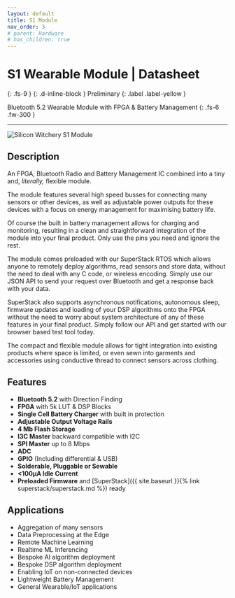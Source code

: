 ```yaml
---
layout: default
title: S1 Module
nav_order: 3
# parent: Hardware
# has_children: true
---
```


# S1 Wearable Module | **Datasheet**
{: .fs-9 }
{: .d-inline-block }
Preliminary
{: .label .label-yellow }

Bluetooth 5.2 Wearable Module with FPGA & Battery Management
{: .fs-6 .fw-300 }

---

![Silicon Witchery S1 Module]()

## Description 

An FPGA, Bluetooth Radio and Battery Management IC combined into a tiny and, *literally,* flexible module.

The module features several high speed busses for connecting many sensors or other devices, as well as adjustable power outputs for these devices with a focus on energy management for maximising battery life.

Of course the built in battery management allows for charging and monitoring, resulting in a clean and straightforward integration of the module into your final product. Only use the pins you need and ignore the rest.

The module comes preloaded with our SuperStack RTOS which allows anyone to remotely deploy algorithms, read sensors and store data, without the need to deal with any C code, or wireless encoding. Simply use our JSON API to send your request over Bluetooth and get a response back with your data.

SuperStack also supports asynchronous notifications, autonomous sleep, firmware updates and loading of your DSP algorithms onto the FPGA without the need to worry about system architecture of any of these features in your final product. Simply follow our API and get started with our browser based test tool today.

The compact and flexible module allows for tight integration into existing products where space is limited, or even sewn into garments and accessories using conductive thread to connect sensors across clothing.

## Features

- **Bluetooth 5.2** with Direction Finding
- **FPGA** with 5k LUT & DSP Blocks
- **Single Cell Battery Charger** with built in protection
- **Adjustable Output Voltage Rails**
- **4 Mb Flash Storage**
- **I3C Master** backward compatible with I2C
- **SPI Master** up to 8 Mbps
- **ADC**
- **GPIO** (Including differential & USB)
- **Solderable, Pluggable or Sewable**
- **<100μA Idle Current**
- **Preloaded Firmware** and [SuperStack]({{ site.baseurl }}{% link superstack/superstack.md %}) ready

## Applications
- Aggregation of many sensors
- Data Preprocessing at the Edge
- Remote Machine Learning
- Realtime ML Inferencing
- Bespoke AI algorithm deployment
- Bespoke DSP algorithm deployment
- Enabling IoT on non-connected devices
- Lightweight Battery Management
- General Wearable/IoT applications